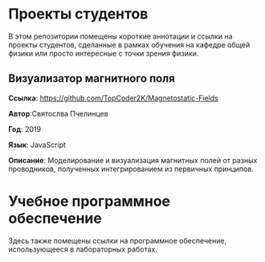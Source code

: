 # Проекты студентов
В этом репозитории помещены короткие аннотации и ссылки на проекты студентов, сделанные в рамках обучения на кафедре общей физики или просто интересные с точки зрения физики.

## Визуализатор магнитного поля

**Ссылка**: https://github.com/TopCoder2K/Magnetostatic-Fields

**Автор**:Святослва Пчелинцев

**Год**: 2019

**Язык**: JavaScript

**Описание**: Моделирование и визуализация магнитных полей от разных проводников, полученных интегрированием из первичных принципов.

# Учебное программное обеспечение
Здесь также помещены ссылки на программное обеспечение, использующееся в лабораторных работах.
